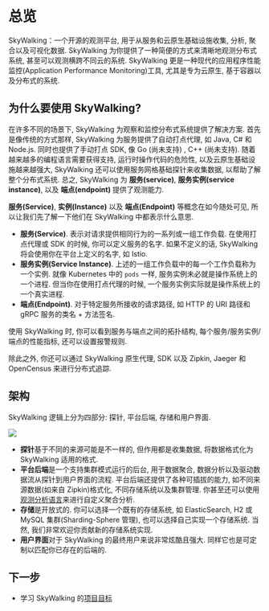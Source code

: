 # 总览

SkyWalking：一个开源的观测平台, 用于从服务和云原生基础设施收集, 分析, 聚合以及可视化数据.
SkyWalking 为你提供了一种简便的方式来清晰地观测分布式系统, 甚至可以观测横跨不同云的系统.
SkyWalking 更是一种现代的应用程序性能监控(Application Performance Monitoring)工具, 尤其是专为云原生, 基于容器以及分布式的系统.

## 为什么要使用 SkyWalking?

在许多不同的场景下, SkyWalking 为观察和监控分布式系统提供了解决方案.
首先是像传统的方式那样, SkyWalking 为服务提供了自动打点代理, 如 Java, C# 和 Node.js.
同时也提供了手动打点 SDK, 像 Go (尚未支持) , C++ (尚未支持).
随着越来越多的编程语言需要获得支持, 运行时操作代码的危险性, 以及云原生基础设施越来越强大,
SkyWalking 还可以使用服务网格基础探针来收集数据, 以帮助了解整个分布式系统.
总之, SkyWalking 为 **服务(service)**, **服务实例(service instance)**, 以及 **端点(endpoint)** 提供了观测能力.

**服务(Service)**, **实例(Instance)** 以及 **端点(Endpoint)** 等概念在如今随处可见, 所以让我们先了解一下他们在 SkyWalking 中都表示什么意思.

- **服务(Service)**. 表示对请求提供相同行为的一系列或一组工作负载. 在使用打点代理或 SDK 的时候,
	你可以定义服务的名字. 如果不定义的话, SkyWalking 将会使用你在平台上定义的名字, 如 Istio.
- **服务实例(Service Instance)**. 上述的一组工作负载中的每一个工作负载称为一个实例. 就像 Kubernetes 中的 `pods` 一样,
	服务实例未必就是操作系统上的一个进程. 但当你在使用打点代理的时候, 一个服务实例实际就是操作系统上的一个真实进程.
- **端点(Endpoint)**. 对于特定服务所接收的请求路径, 如 HTTP 的 URI 路径和 gRPC 服务的类名 + 方法签名.

使用 SkyWalking 时, 你可以看到服务与端点之间的拓扑结构, 每个服务/服务实例/端点的性能指标, 还可以设置报警规则.

除此之外, 你还可以通过 SkyWalking 原生代理, SDK 以及 Zipkin, Jaeger 和 OpenCensus 来进行分布式追踪.

## 架构

SkyWalking 逻辑上分为四部分: 探针, 平台后端, 存储和用户界面.

<img src="http://skywalking.apache.org/assets/frame.jpeg"/>

- **探针**基于不同的来源可能是不一样的, 但作用都是收集数据, 将数据格式化为 SkyWalking 适用的格式.
- **平台后端**是一个支持集群模式运行的后台, 用于数据聚合, 数据分析以及驱动数据流从探针到用户界面的流程.
	平台后端还提供了各种可插拔的能力, 如不同来源数据(如来自 Zipkin)格式化, 不同存储系统以及集群管理.
	你甚至还可以使用[观测分析语言](oal.md)来进行自定义聚合分析.
- **存储**是开放式的. 你可以选择一个既有的存储系统, 如 ElasticSearch, H2 或 MySQL 集群(Sharding-Sphere 管理),
	也可以选择自己实现一个存储系统. 当然, 我们非常欢迎你贡献新的存储系统实现.
- **用户界面**对于 SkyWalking 的最终用户来说非常炫酷且强大. 同样它也是可定制以匹配你已存在的后端的.

## 下一步

- 学习 SkyWalking 的[项目目标](project-goals.md)
